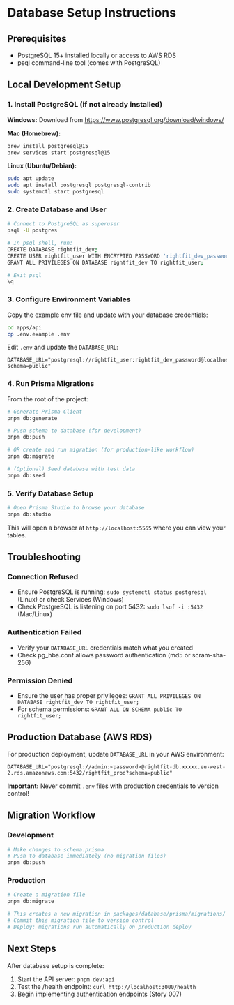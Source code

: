 # Database Setup Instructions

## Prerequisites
- PostgreSQL 15+ installed locally or access to AWS RDS
- psql command-line tool (comes with PostgreSQL)

## Local Development Setup

### 1. Install PostgreSQL (if not already installed)

**Windows:**
Download from https://www.postgresql.org/download/windows/

**Mac (Homebrew):**
```bash
brew install postgresql@15
brew services start postgresql@15
```

**Linux (Ubuntu/Debian):**
```bash
sudo apt update
sudo apt install postgresql postgresql-contrib
sudo systemctl start postgresql
```

### 2. Create Database and User

```bash
# Connect to PostgreSQL as superuser
psql -U postgres

# In psql shell, run:
CREATE DATABASE rightfit_dev;
CREATE USER rightfit_user WITH ENCRYPTED PASSWORD 'rightfit_dev_password';
GRANT ALL PRIVILEGES ON DATABASE rightfit_dev TO rightfit_user;

# Exit psql
\q
```

### 3. Configure Environment Variables

Copy the example env file and update with your database credentials:

```bash
cd apps/api
cp .env.example .env
```

Edit `.env` and update the `DATABASE_URL`:

```env
DATABASE_URL="postgresql://rightfit_user:rightfit_dev_password@localhost:5432/rightfit_dev?schema=public"
```

### 4. Run Prisma Migrations

From the root of the project:

```bash
# Generate Prisma Client
pnpm db:generate

# Push schema to database (for development)
pnpm db:push

# OR create and run migration (for production-like workflow)
pnpm db:migrate

# (Optional) Seed database with test data
pnpm db:seed
```

### 5. Verify Database Setup

```bash
# Open Prisma Studio to browse your database
pnpm db:studio
```

This will open a browser at `http://localhost:5555` where you can view your tables.

## Troubleshooting

### Connection Refused
- Ensure PostgreSQL is running: `sudo systemctl status postgresql` (Linux) or check Services (Windows)
- Check PostgreSQL is listening on port 5432: `sudo lsof -i :5432` (Mac/Linux)

### Authentication Failed
- Verify your `DATABASE_URL` credentials match what you created
- Check pg_hba.conf allows password authentication (md5 or scram-sha-256)

### Permission Denied
- Ensure the user has proper privileges: `GRANT ALL PRIVILEGES ON DATABASE rightfit_dev TO rightfit_user;`
- For schema permissions: `GRANT ALL ON SCHEMA public TO rightfit_user;`

## Production Database (AWS RDS)

For production deployment, update `DATABASE_URL` in your AWS environment:

```env
DATABASE_URL="postgresql://admin:<password>@rightfit-db.xxxxx.eu-west-2.rds.amazonaws.com:5432/rightfit_prod?schema=public"
```

**Important:** Never commit `.env` files with production credentials to version control!

## Migration Workflow

### Development
```bash
# Make changes to schema.prisma
# Push to database immediately (no migration files)
pnpm db:push
```

### Production
```bash
# Create a migration file
pnpm db:migrate

# This creates a new migration in packages/database/prisma/migrations/
# Commit this migration file to version control
# Deploy: migrations run automatically on production deploy
```

## Next Steps

After database setup is complete:
1. Start the API server: `pnpm dev:api`
2. Test the /health endpoint: `curl http://localhost:3000/health`
3. Begin implementing authentication endpoints (Story 007)
